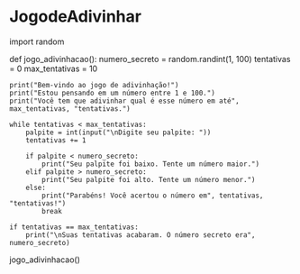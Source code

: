 # JogodeAdivinhar

import random

def jogo_adivinhacao():
    numero_secreto = random.randint(1, 100)
    tentativas = 0
    max_tentativas = 10
    
    print("Bem-vindo ao jogo de adivinhação!")
    print("Estou pensando em um número entre 1 e 100.")
    print("Você tem que adivinhar qual é esse número em até", max_tentativas, "tentativas.")
    
    while tentativas < max_tentativas:
        palpite = int(input("\nDigite seu palpite: "))
        tentativas += 1
        
        if palpite < numero_secreto:
            print("Seu palpite foi baixo. Tente um número maior.")
        elif palpite > numero_secreto:
            print("Seu palpite foi alto. Tente um número menor.")
        else:
            print("Parabéns! Você acertou o número em", tentativas, "tentativas!")
            break
    
    if tentativas == max_tentativas:
        print("\nSuas tentativas acabaram. O número secreto era", numero_secreto)

jogo_adivinhacao()
